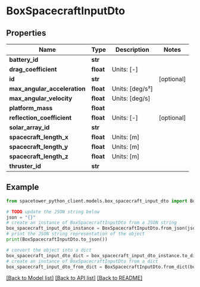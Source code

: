 # BoxSpacecraftInputDto


## Properties

Name | Type | Description | Notes
------------ | ------------- | ------------- | -------------
**battery_id** | **str** |  | 
**drag_coefficient** | **float** | Units: [-] | 
**id** | **str** |  | [optional] 
**max_angular_acceleration** | **float** | Units: [deg/s²] | 
**max_angular_velocity** | **float** | Units: [deg/s] | 
**platform_mass** | **float** |  | 
**reflection_coefficient** | **float** | Units: [-] | [optional] 
**solar_array_id** | **str** |  | 
**spacecraft_length_x** | **float** | Units: [m] | 
**spacecraft_length_y** | **float** | Units: [m] | 
**spacecraft_length_z** | **float** | Units: [m] | 
**thruster_id** | **str** |  | 

## Example

```python
from spacetower_python_client.models.box_spacecraft_input_dto import BoxSpacecraftInputDto

# TODO update the JSON string below
json = "{}"
# create an instance of BoxSpacecraftInputDto from a JSON string
box_spacecraft_input_dto_instance = BoxSpacecraftInputDto.from_json(json)
# print the JSON string representation of the object
print(BoxSpacecraftInputDto.to_json())

# convert the object into a dict
box_spacecraft_input_dto_dict = box_spacecraft_input_dto_instance.to_dict()
# create an instance of BoxSpacecraftInputDto from a dict
box_spacecraft_input_dto_from_dict = BoxSpacecraftInputDto.from_dict(box_spacecraft_input_dto_dict)
```
[[Back to Model list]](../README.md#documentation-for-models) [[Back to API list]](../README.md#documentation-for-api-endpoints) [[Back to README]](../README.md)



